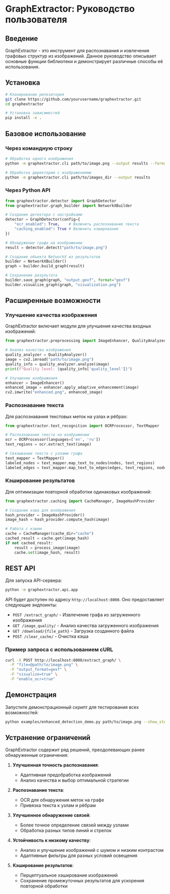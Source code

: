 # GraphExtractor: Руководство пользователя

## Введение

GraphExtractor - это инструмент для распознавания и извлечения графовых структур из изображений. Данное руководство описывает основные функции библиотеки и демонстрирует различные способы её использования.

## Установка

```bash
# Клонирование репозитория
git clone https://github.com/yourusername/graphextractor.git
cd graphextractor

# Установка зависимостей
pip install -e .
```

## Базовое использование

### Через командную строку

```bash
# Обработка одного изображения
python -m graphextractor.cli path/to/image.png --output results --format gexf --visualize

# Обработка директории с изображениями
python -m graphextractor.cli path/to/images_dir --output results
```

### Через Python API

```python
from graphextractor.detector import GraphDetector
from graphextractor.graph_builder import NetworkXBuilder

# Создание детектора с настройками
detector = GraphDetector(config={
    "ocr_enabled": True,    # Включить распознавание текста
    "caching_enabled": True # Включить кэширование
})

# Обнаружение графа на изображении
result = detector.detect("path/to/image.png")

# Создание объекта NetworkX из результатов
builder = NetworkXBuilder()
graph = builder.build_graph(result)

# Сохранение результата
builder.save_graph(graph, "output.gexf", format="gexf")
builder.visualize_graph(graph, "visualization.png")
```

## Расширенные возможности

### Улучшение качества изображения

GraphExtractor включает модули для улучшения качества входных изображений:

```python
from graphextractor.preprocessing import ImageEnhancer, QualityAnalyzer

# Анализ качества изображения
quality_analyzer = QualityAnalyzer()
image = cv2.imread("path/to/image.png")
quality_info = quality_analyzer.analyze(image)
print(f"Quality level: {quality_info['quality_level']}")

# Улучшение изображения
enhancer = ImageEnhancer()
enhanced_image = enhancer.apply_adaptive_enhancement(image)
cv2.imwrite("enhanced.png", enhanced_image)
```

### Распознавание текста

Для распознавания текстовых меток на узлах и рёбрах:

```python
from graphextractor.text_recognition import OCRProcessor, TextMapper

# Распознавание текста на изображении
ocr = OCRProcessor(languages=['en', 'ru'])
text_regions = ocr.extract_text(image)

# Связывание текста с узлами графа
text_mapper = TextMapper()
labeled_nodes = text_mapper.map_text_to_nodes(nodes, text_regions)
labeled_edges = text_mapper.map_text_to_edges(edges, text_regions, nodes)
```

### Кэширование результатов

Для оптимизации повторной обработки одинаковых изображений:

```python
from graphextractor.caching import CacheManager, ImageHashProvider

# Создание хэша для изображения
hash_provider = ImageHashProvider()
image_hash = hash_provider.compute_hash(image)

# Работа с кэшем
cache = CacheManager(cache_dir="cache")
cached_result = cache.get(image_hash)
if not cached_result:
    result = process_image(image)
    cache.set(image_hash, result)
```

## REST API

Для запуска API-сервера:

```bash
python -m graphextractor.api.app
```

API будет доступен по адресу `http://localhost:8000`. Оно предоставляет следующие эндпоинты:

* `POST /extract_graph/` - Извлечение графа из загруженного изображения
* `GET /image_quality/` - Анализ качества загруженного изображения
* `GET /download/{file_path}` - Загрузка созданного файла
* `POST /clear_cache/` - Очистка кэша

### Пример запроса с использованием cURL

```bash
curl -X POST http://localhost:8000/extract_graph/ \
  -F "file=@path/to/image.png" \
  -F "output_format=gexf" \
  -F "visualize=true" \
  -F "enable_ocr=true"
```

## Демонстрация

Запустите демонстрационный скрипт для тестирования всех возможностей:

```bash
python examples/enhanced_detection_demo.py path/to/image.png --show_steps
```

## Устранение ограничений

GraphExtractor содержит ряд решений, преодолевающих ранее обнаруженные ограничения:

1. **Улучшенная точность распознавания**:
   - Адаптивная предобработка изображений
   - Анализ качества и выбор оптимальной стратегии

2. **Распознавание текста**:
   - OCR для обнаружения меток на графе
   - Привязка текста к узлам и рёбрам

3. **Улучшенное обнаружение связей**:
   - Более точное определение связей между узлами
   - Обработка разных типов линий и стрелок

4. **Устойчивость к низкому качеству**:
   - Анализ и улучшение изображений с шумом и низким контрастом
   - Адаптивные фильтры для разных условий освещения

5. **Кэширование результатов**:
   - Перцептуальное хэширование изображений
   - Сохранение промежуточных результатов для ускорения повторной обработки
